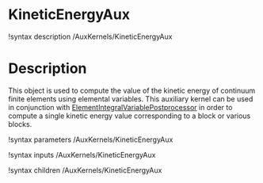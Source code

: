 # KineticEnergyAux

!syntax description /AuxKernels/KineticEnergyAux

# Description

This object is used to compute the value of the kinetic energy of continuum finite elements using elemental variables. This auxiliary kernel can be used in conjunction with [ElementIntegralVariablePostprocessor](/ElementIntegralVariablePostprocessor.md) in order to compute a single kinetic energy value corresponding to a block or various blocks. 

!syntax parameters /AuxKernels/KineticEnergyAux

!syntax inputs /AuxKernels/KineticEnergyAux

!syntax children /AuxKernels/KineticEnergyAux
